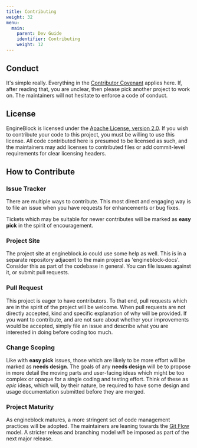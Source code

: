 ```yaml
---
title: Contributing
weight: 32
menu:
  main:
    parent: Dev Guide
    identifier: Contributing
    weight: 12
---
```


## Conduct

It's simple really. Everything in the 
[Contributor Covenant](https://www.contributor-covenant.org/version/1/4/code-of-conduct)
 applies here. If, after
reading that, you are unclear, then please pick another project to work on. The
maintainers will not hesitate to enforce a code of conduct.

## License

EngineBlock is licensed under the [Apache License, version
2.0](https://www.apache.org/licenses/LICENSE-2.0). If you wish to contribute
your code to this project, you must be willing to use this license. All code
contributed here is presumed to be licensed as such, and the maintainers
may add licenses to contributed files or add commit-level requirements for
clear licensing headers.

## How to Contribute

### Issue Tracker

There are multiple ways to contribute. This most direct and engaging way is to
file an issue when you have requests for enhancements or bug fixes.

Tickets which may be suitable for newer contributes will be marked as **easy
pick** in the spirit of encouragement.

### Project Site

The project site at engineblock.io could use some help as well. This is in a
separate repository adjacent to the main project as 'engineblock-docs'. 
Consider this as part of the codebase in general. You can file issues against 
it, or submit pull requests.

### Pull Request

This project is eager to have contributors. To that end, pull requests which are
in the spirit of the project will be welcome. When pull requests are not
directly accepted, kind and specific explanation of why will be provided. If you
want to contribute, and are not sure about whether your improvements would be
accepted, simply file an issue and describe what you are interested in doing
before coding too much.

### Change Scoping

Like with **easy pick** issues, those which are likely to be more effort will be
marked as **needs design**. The goals of any **needs design** will be to propose
in more detail the moving parts and user-facing ideas which might be too complex
or opaque for a single coding and testing effort. Think of these as *epic*
ideas, which will, by their nature, be required to have some design and usage
documentation submitted before they are merged.

### Project Maturity

As engineblock matures, a more stringent set of code management practices will
be adopted. The maintainers are leaning towards the 
[Git Flow](https://nvie.com/posts/a-successful-git-branching-model/)
model. A stricter releas and branching model *will* be imposed as part of the next
major release.
